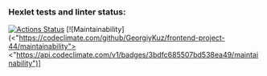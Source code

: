 ### Hexlet tests and linter status:
[![Actions Status](https://github.com/GeorgiyKuz/frontend-project-44/actions/workflows/hexlet-check.yml/badge.svg)](https://github.com/GeorgiyKuz/frontend-project-44/actions)
[![Maintainability](<"https://codeclimate.com/github/GeorgiyKuz/frontend-project-44/maintainability"><"https://api.codeclimate.com/v1/badges/3bdfc685507bd538ea49/maintainability")]